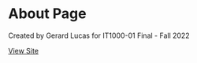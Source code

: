# About Page

Created by Gerard Lucas for IT1000-01 Final - Fall 2022

[View Site](https://gerardl.github.io)